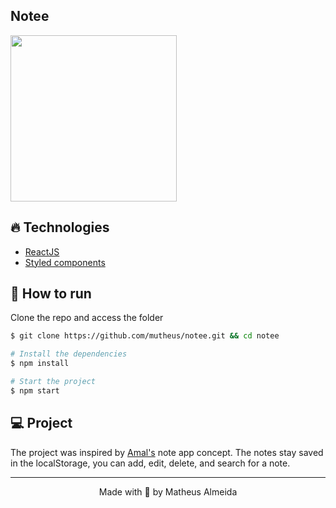 ## Notee

<img src="https://i.ibb.co/BZ0z3Cp/Captura-de-tela-2021-10-03-04-13-22.png" width="266px">

## 🔥️ Technologies 

- [ReactJS](https://reactjs.org/)
- [Styled components](https://styled-components.com)

## 🚀 How to run

Clone the repo and access the folder

```bash
$ git clone https://github.com/mutheus/notee.git && cd notee

# Install the dependencies
$ npm install

# Start the project
$ npm start
```

## 💻️ Project

The project was inspired by [Amal's](https://dribbble.com/shots/11875872-A-simple-and-lightweight-note-app) note app concept. The notes stay saved in the localStorage, you can add, edit, delete, and search for a note.

<hr>

<p align="center">
Made with 🖤 by Matheus Almeida
</p>
